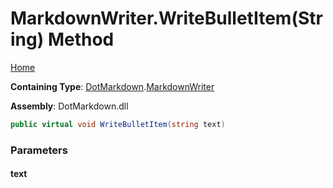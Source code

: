 # MarkdownWriter\.WriteBulletItem\(String\) Method

[Home](../../../README.md)

**Containing Type**: [DotMarkdown](../../README.md)\.[MarkdownWriter](../README.md)

**Assembly**: DotMarkdown\.dll

```csharp
public virtual void WriteBulletItem(string text)
```

### Parameters

#### text

